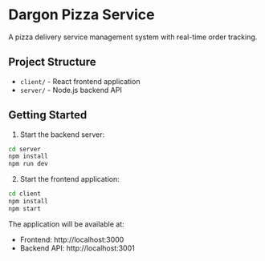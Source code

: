 # Dargon Pizza Service

A pizza delivery service management system with real-time order tracking.

## Project Structure

- `client/` - React frontend application
- `server/` - Node.js backend API

## Getting Started

1. Start the backend server:
```bash
cd server
npm install
npm run dev
```

2. Start the frontend application:
```bash
cd client
npm install
npm start
```

The application will be available at:
- Frontend: http://localhost:3000
- Backend API: http://localhost:3001 